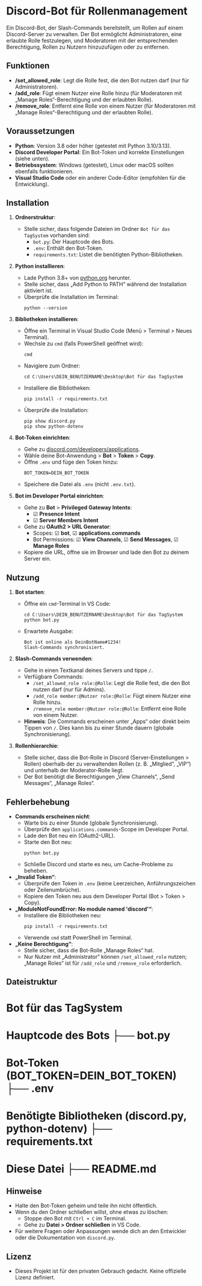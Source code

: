 # Discord-Bot für Rollenmanagement

Ein Discord-Bot, der Slash-Commands bereitstellt, um Rollen auf einem Discord-Server zu verwalten. Der Bot ermöglicht Administratoren, eine erlaubte Rolle festzulegen, und Moderatoren mit der entsprechenden Berechtigung, Rollen zu Nutzern hinzuzufügen oder zu entfernen.

## Funktionen
- **/set_allowed_role**: Legt die Rolle fest, die den Bot nutzen darf (nur für Administratoren).
- **/add_role**: Fügt einem Nutzer eine Rolle hinzu (für Moderatoren mit „Manage Roles“-Berechtigung und der erlaubten Rolle).
- **/remove_role**: Entfernt eine Rolle von einem Nutzer (für Moderatoren mit „Manage Roles“-Berechtigung und der erlaubten Rolle).

## Voraussetzungen
- **Python**: Version 3.8 oder höher (getestet mit Python 3.10/3.13).
- **Discord Developer Portal**: Ein Bot-Token und korrekte Einstellungen (siehe unten).
- **Betriebssystem**: Windows (getestet), Linux oder macOS sollten ebenfalls funktionieren.
- **Visual Studio Code** oder ein anderer Code-Editor (empfohlen für die Entwicklung).

## Installation

1. **Ordnerstruktur**:
   - Stelle sicher, dass folgende Dateien im Ordner `Bot für das TagSystem` vorhanden sind:
     - `bot.py`: Der Hauptcode des Bots.
     - `.env`: Enthält den Bot-Token.
     - `requirements.txt`: Listet die benötigten Python-Bibliotheken.

2. **Python installieren**:
   - Lade Python 3.8+ von [python.org](https://www.python.org/downloads/) herunter.
   - Stelle sicher, dass „Add Python to PATH“ während der Installation aktiviert ist.
   - Überprüfe die Installation im Terminal:
     ```
     python --version
     ```

3. **Bibliotheken installieren**:
   - Öffne ein Terminal in Visual Studio Code (Menü > Terminal > Neues Terminal).
   - Wechsle zu `cmd` (falls PowerShell geöffnet wird):
     ```
     cmd
     ```
   - Navigiere zum Ordner:
     ```
     cd C:\Users\DEIN_BENUTZERNAME\Desktop\Bot für das TagSystem
     ```
   - Installiere die Bibliotheken:
     ```
     pip install -r requirements.txt
     ```
   - Überprüfe die Installation:
     ```
     pip show discord.py
     pip show python-dotenv
     ```

4. **Bot-Token einrichten**:
   - Gehe zu [discord.com/developers/applications](https://discord.com/developers/applications).
   - Wähle deine Bot-Anwendung > **Bot** > **Token** > **Copy**.
   - Öffne `.env` und füge den Token hinzu:
     ```
     BOT_TOKEN=DEIN_BOT_TOKEN
     ```
   - Speichere die Datei als `.env` (nicht `.env.txt`).

5. **Bot im Developer Portal einrichten**:
   - Gehe zu **Bot** > **Privileged Gateway Intents**:
     - ☑ **Presence Intent**
     - ☑ **Server Members Intent**
   - Gehe zu **OAuth2 > URL Generator**:
     - Scopes: ☑ **bot**, ☑ **applications.commands**
     - Bot Permissions: ☑ **View Channels**, ☑ **Send Messages**, ☑ **Manage Roles**
   - Kopiere die URL, öffne sie im Browser und lade den Bot zu deinem Server ein.

## Nutzung
1. **Bot starten**:
   - Öffne ein `cmd`-Terminal in VS Code:
     ```
     cd C:\Users\DEIN_BENUTZERNAME\Desktop\Bot für das TagSystem
     python bot.py
     ```
   - Erwartete Ausgabe:
     ```
     Bot ist online als DeinBotName#1234!
     Slash-Commands synchronisiert.
     ```
2. **Slash-Commands verwenden**:
   - Gehe in einen Textkanal deines Servers und tippe `/`.
   - Verfügbare Commands:
     - `/set_allowed_role role:@Rolle`: Legt die Rolle fest, die den Bot nutzen darf (nur für Admins).
     - `/add_role member:@Nutzer role:@Rolle`: Fügt einem Nutzer eine Rolle hinzu.
     - `/remove_role member:@Nutzer role:@Rolle`: Entfernt eine Rolle von einem Nutzer.
   - **Hinweis**: Die Commands erscheinen unter „Apps“ oder direkt beim Tippen von `/`. Dies kann bis zu einer Stunde dauern (globale Synchronisierung).

3. **Rollenhierarchie**:
   - Stelle sicher, dass die Bot-Rolle in Discord (Server-Einstellungen > Rollen) oberhalb der zu verwaltenden Rollen (z. B. „Mitglied“, „VIP“) und unterhalb der Moderator-Rolle liegt.
   - Der Bot benötigt die Berechtigungen „View Channels“, „Send Messages“, „Manage Roles“.

## Fehlerbehebung
- **Commands erscheinen nicht**:
  - Warte bis zu einer Stunde (globale Synchronisierung).
  - Überprüfe den `applications.commands`-Scope im Developer Portal.
  - Lade den Bot neu ein (OAuth2-URL).
  - Starte den Bot neu:
    ```
    python bot.py
    ```
  - Schließe Discord und starte es neu, um Cache-Probleme zu beheben.
- **„Invalid Token“**:
  - Überprüfe den Token in `.env` (keine Leerzeichen, Anführungszeichen oder Zeilenumbrüche).
  - Kopiere den Token neu aus dem Developer Portal (Bot > Token > Copy).
- **„ModuleNotFoundError: No module named 'discord'“**:
  - Installiere die Bibliotheken neu:
    ```
    pip install -r requirements.txt
    ```
  - Verwende `cmd` statt PowerShell im Terminal.
- **„Keine Berechtigung“**:
  - Stelle sicher, dass die Bot-Rolle „Manage Roles“ hat.
  - Nur Nutzer mit „Administrator“ können `/set_allowed_role` nutzen; „Manage Roles“ ist für `/add_role` und `/remove_role` erforderlich.

## Dateistruktur
# Bot für das TagSystem             
# Hauptcode des Bots        ├── bot.py                
# Bot-Token (BOT_TOKEN=DEIN_BOT_TOKEN)      ├── .env    
# Benötigte Bibliotheken (discord.py, python-dotenv)        ├── requirements.txt
# Diese Datei       ├── README.md

## Hinweise
- Halte den Bot-Token geheim und teile ihn nicht öffentlich.
- Wenn du den Ordner schließen willst, ohne etwas zu löschen:
  - Stoppe den Bot mit `Ctrl + C` im Terminal.
  - Gehe zu **Datei > Ordner schließen** in VS Code.
- Für weitere Fragen oder Anpassungen wende dich an den Entwickler oder die Dokumentation von `discord.py`.

## Lizenz
- Dieses Projekt ist für den privaten Gebrauch gedacht. Keine offizielle Lizenz definiert.
